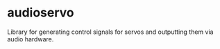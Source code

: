 # audioservo
Library for generating control signals for servos and outputting them via audio hardware.
